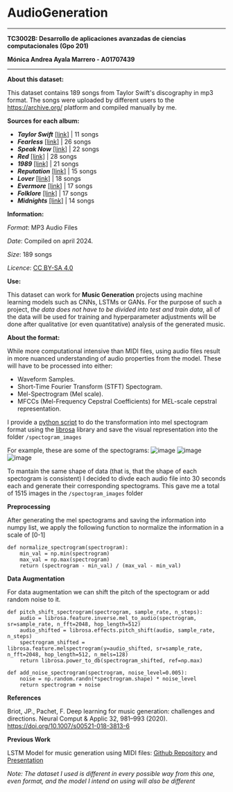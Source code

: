 # AudioGeneration
---
**TC3002B: Desarrollo de aplicaciones avanzadas de ciencias computacionales (Gpo 201)**

**Mónica Andrea Ayala Marrero - A01707439**

---
**About this dataset:**

This dataset contains 189 songs from Taylor Swift's discography in mp3 format. The songs were uploaded by different users to the https://archive.org/ platform and compiled manually by me.

**Sources for each album:**
- ***Taylor Swift*** [[link]](https://archive.org/details/cd_taylor-swift_taylor-swift/disc1/01.+Taylor+Swift+-+Tim+McGraw.flac) | 11 songs
- ***Fearless*** [[link]](https://archive.org/details/Fearless-Taylors-Version-Taylor-Swift) | 26 songs
- ***Speak Now*** [[link]](https://archive.org/details/Speak-Now-Taylors-Version-Taylor-Swift) | 22 songs
- ***Red*** [[link]](https://archive.org/details/Red-Album-Taylor-Swift-Taylors-Version) | 28 songs
- ***1989*** [[link]](https://archive.org/details/1989-taylors-version) | 21 songs
- ***Reputation*** [[link]](https://archive.org/details/reputation-cd) | 15 songs
- ***Lover*** [[link]](https://archive.org/details/lover-cd/14+Audio+Track.aiff) | 18 songs
- ***Evermore*** [[link]](https://archive.org/details/happiness_20240409) | 17 songs
- ***Folklore*** [[link]](https://archive.org/details/epiphany_20240407) | 17 songs
- ***Midnights*** [[link]](https://archive.org/details/01.-lavender-haze) | 14 songs

**Information:**

*Format*: MP3 Audio Files

*Date*: Compiled on april 2024. 

*Size*: 189 songs

*Licence*: [CC BY-SA 4.0](https://creativecommons.org/licenses/by-sa/4.0/)

**Use:**

This dataset can work for **Music Generation** projects using machine learning models such as CNNs, LSTMs or GANs. For the purpose of such a project, *the data does not have to be divided into test and train data*, all of the data will be used for training and hyperparameter adjustments will be done after qualitative (or even quantitative) analysis of the generated music.

**About the format:**

While more computational intensive than MIDI files, using audio files result in more nuanced understanding of audio properties from the model. These will have to be processed into either:
- Waveform Samples.
- Short-Time Fourier Transform (STFT) Spectogram.
- Mel-Spectrogram (Mel scale).
- MFCCs (Mel-Frequency Cepstral Coefficients) for MEL-scale cepstral representation.

I provide a [python script](https://github.com/monica-ayala/AudioGeneration/blob/main/scripts/preprocessing.py) to do the transformation into mel spectogram format using the [librosa](https://pypi.org/project/librosa/) library and save the visual representation into the folder ```/spectogram_images```

For example, these are some of the spectograms:
![image](https://github.com/monica-ayala/AudioGeneration/assets/75228128/d1e2afdf-b67e-4efc-872f-eafad0077241)
![image](https://github.com/monica-ayala/AudioGeneration/assets/75228128/8b28371c-c98c-4414-8531-2c40096dd3b7)
![image](https://github.com/monica-ayala/AudioGeneration/assets/75228128/045c38a6-88bf-4054-b008-ccd1bb39126e)

To mantain the same shape of data (that is, that the shape of each spectogram is consistent) I decided to divde each audio file into 30 seconds each and generate their corresponding spectograms. This gave me a total of 1515 images in the ```/spectogram_images``` folder

**Preprocessing**

After generating the mel spectograms and saving the information into numpy list, we apply the following function to normalize the information in a scale of [0-1]

```
def normalize_spectrogram(spectrogram):
    min_val = np.min(spectrogram)
    max_val = np.max(spectrogram)
    return (spectrogram - min_val) / (max_val - min_val)
```

**Data Augmentation**

For data augmentation we can shift the pitch of the spectogram or add random noise to it.

```
def pitch_shift_spectrogram(spectrogram, sample_rate, n_steps):
    audio = librosa.feature.inverse.mel_to_audio(spectrogram, sr=sample_rate, n_fft=2048, hop_length=512)
    audio_shifted = librosa.effects.pitch_shift(audio, sample_rate, n_steps)
    spectrogram_shifted = librosa.feature.melspectrogram(y=audio_shifted, sr=sample_rate, n_fft=2048, hop_length=512, n_mels=128)
    return librosa.power_to_db(spectrogram_shifted, ref=np.max)

def add_noise_spectrogram(spectrogram, noise_level=0.005):
    noise = np.random.randn(*spectrogram.shape) * noise_level
    return spectrogram + noise
```

**References**

Briot, JP., Pachet, F. Deep learning for music generation: challenges and directions. Neural Comput & Applic 32, 981–993 (2020). https://doi.org/10.1007/s00521-018-3813-6

**Previous Work**

LSTM Model for music generation using MIDI files: [Github Repository](https://github.com/monica-ayala/MusicGenerator) and [Presentation](https://www.canva.com/design/DAF54orkKw4/GHiqPZIscVxblPPqpttnww/view?utm_content=DAF54orkKw4&utm_campaign=designshare&utm_medium=link&utm_source=editor)

*Note: The dataset I used is different in every possible way from this one, even format, and the model I intend on using will also be different*

